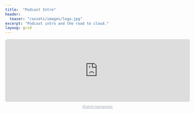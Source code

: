 ```yaml
---
title:  "Podcast Intro"
header:
  teaser: "/assets/images/logo.jpg"
excerpt: "Podcast intro and the road to cloud."
layoug: grid
---
```


<div style="height: 228px; width: 600px;"><iframe src="https://audio.com/embed/audio/1788991862344398?theme=dark"
    style="display:block; border-radius: 6px; border: none; height: 204px; width: 600px;"></iframe><a href='https://audio.com/almir-banjanovic' style="text-align: center; display: block; color: #A4ABB6; font-size: 12px; font-family: sans-serif; line-height: 16px; margin-top: 8px; overflow: hidden; white-space: nowrap; text-overflow: ellipsis;">@almir-banjanovic</a></div>
